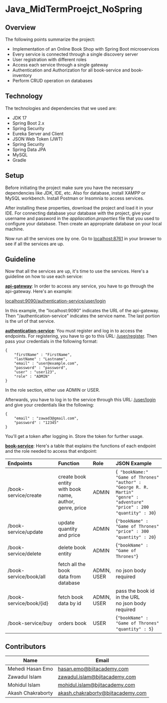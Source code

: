# Java_MidTermProejct_NoSpring

## Overview

The following points summarize the project:

* Implementation of an Online Book Shop with Spring Boot microservices
* Every service is connected through a single discovery server
* User registration with different roles
* Access each service through a single gateway
* Authentication and Authorization for all book-service and book-inventory
* Perform CRUD operation on databases

## Technology

The technologies and dependencies that we used are:

* JDK 17
* Spring Boot 2.x
* Spring Security
* Eureka Server and Client
* JSON Web Token (JWT)
* Spring Security
* Spring Data JPA
* MySQL
* Gradle

## Setup

Before initiating the project make sure you have the necessary dependencies like JDK, IDE, etc. Also for database, install XAMPP or MySQL workbench. Install Postman or Insomnia to access services. 

After installing these properties, download the project and load it in your IDE. For connecting database your database with the project, give your username and password in the *appliacation.properties* file that you used to configure your database. Then create an appropriate database on your local machine. 

Now run all the services one by one. Go to [localhost:8761]() in your browser to see if all the services are up.

## Guideline

Now that all the services are up, it's time to use the services. Here's a guideline on how to use each service:

<u>**api-gateway**</u>: In order to access any service, you have to go through the api-gateway. Here's an example:

<localhost:9090/authentication-service/user/login>

In this example, the "localhost:9090" indicates the URL of the api-gateway. Then "/authentication-service" indicates the service name. The last portion is the url of that service.

<u>**authentication-service**</u>: You must register and log in to access the endpoints. For registering, you have to go to this URL: [/user/register](). Then pass your credentials in the following format:

```
{
    "firstName" : "FirstName",
    "lastName" : "Lastname",
    "email" : "user@example.com",
    "password" : "password",
    "user" : "user123",
    "role" : "ADMIN"
}
```

In the role section, either use ADMIN or USER.

Afterwards, you have to log in to the service through this URL: [/user/login]() and give your credentials like the following:

```
{
    "email" : "zawad3@gmail.com",
    "password" : "12345"
}
```

You'll get a token after logging in. Store the token for further usage.

<u>**book-service**</u>: Here's a table that explains the functions of each endpoint and the role needed to access that endpoint:

|   Endpoints   |   Function   |   Role   | JSON Example   |
|   :-------   |   :----   |   :----   |   :-----   |
| /book-service/create| create book entity <br>with book name, <br>author, genre, price | ADMIN | {``` "bookName:" "Game of Thrones"``` <br> ``` "author" : "George R. R. Martin" ``` <br> ``` "genre" : "adventure" ``` <br> ``` "price" : 200 ``` <br> ``` "quantity" : 30 ```}|
| /book-service/update | update quantity <br> and price | ADMIN | {```"bookName" : "Game of Thrones"``` <br> ```"price" : 300```<br> ```"quantity" : 20```} |
| /book-service/delete | delete book entity | ADMIN | {``` "bookName" : "Game of Thrones" ```} |
| /book-service/book/all | fetch all the book <br> data from database | ADMIN,<br> USER | no json body required|
| /book-service/book/{id} | fetch book data by id | ADMIN, <br> USER| pass the book id in the URL <br> no json body required|
| /book-service/buy | orders book | USER | {```"bookName" : "Game of Thrones"``` <br> ``` "quantity" : 5 ```} |

## Contributors

| Name | Email |
| ---- | ----- |
| Mehedi Hasan Emo| hasan.emo@bjitacademy.com |
| Zawadul Islam | zawadul.islam@bjitacademy.com |
| Mohidul Islam | mohidul.islam@bjitacademy.com |
| Akash Chakraborty | akash.chakraborty@bjitacademy.com|


